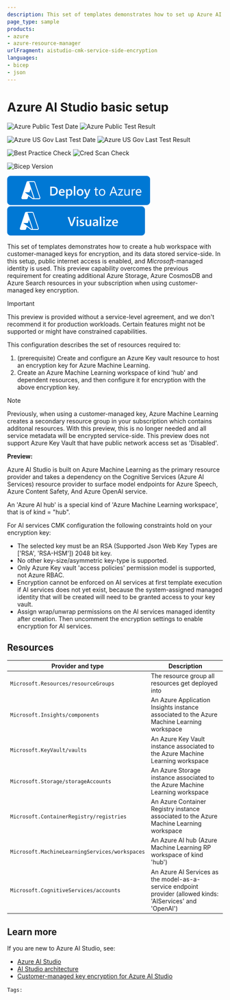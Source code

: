 ```yaml
---
description: This set of templates demonstrates how to set up Azure AI Studio with the basic setup, meaning with public internet access enabled, Microsoft-managed keys for encryption and Microsoft-managed identity configuration for the AI resource.
page_type: sample
products:
- azure
- azure-resource-manager
urlFragment: aistudio-cmk-service-side-encryption
languages:
- bicep
- json
---
```

# Azure AI Studio basic setup

![Azure Public Test Date](https://azurequickstartsservice.blob.core.windows.net/badges/quickstarts/microsoft.machinelearningservices/aistudio-cmk-service-side-encryption/PublicLastTestDate.svg)
![Azure Public Test Result](https://azurequickstartsservice.blob.core.windows.net/badges/quickstarts/microsoft.machinelearningservices/aistudio-cmk-service-side-encryption/PublicDeployment.svg)

![Azure US Gov Last Test Date](https://azurequickstartsservice.blob.core.windows.net/badges/quickstarts/microsoft.machinelearningservices/aistudio-cmk-service-side-encryption/FairfaxLastTestDate.svg)
![Azure US Gov Last Test Result](https://azurequickstartsservice.blob.core.windows.net/badges/quickstarts/microsoft.machinelearningservices/aistudio-cmk-service-side-encryption/FairfaxDeployment.svg)

![Best Practice Check](https://azurequickstartsservice.blob.core.windows.net/badges/quickstarts/microsoft.machinelearningservices/aistudio-cmk-service-side-encryption/BestPracticeResult.svg)
![Cred Scan Check](https://azurequickstartsservice.blob.core.windows.net/badges/quickstarts/microsoft.machinelearningservices/aistudio-cmk-service-side-encryption/CredScanResult.svg)

![Bicep Version](https://azurequickstartsservice.blob.core.windows.net/badges/quickstarts/microsoft.machinelearningservices/aistudio-cmk-service-side-encryption/BicepVersion.svg)

[![Deploy To Azure](https://raw.githubusercontent.com/Azure/azure-quickstart-templates/master/1-CONTRIBUTION-GUIDE/images/deploytoazure.svg?sanitize=true)](https://portal.azure.com/#create/Microsoft.Template/uri/https%3A%2F%2Fraw.githubusercontent.com%2FAzure%2Fazure-quickstart-templates%2Fmaster%2Fquickstarts%2Fmicrosoft.machinelearningservices%2Faistudio-cmk-service-side-encryption%2Fazuredeploy.json)
[![Visualize](https://raw.githubusercontent.com/Azure/azure-quickstart-templates/master/1-CONTRIBUTION-GUIDE/images/visualizebutton.svg?sanitize=true)](http://armviz.io/#/?load=https%3A%2F%2Fraw.githubusercontent.com%2FAzure%2Fazure-quickstart-templates%2Fmaster%2Fquickstarts%2Fmicrosoft.machinelearningservices%2Faistudio-cmk-service-side-encryption%2Fazuredeploy.json)

This set of templates demonstrates how to create a hub workspace with customer-managed keys for encryption, and its data stored service-side. In this setup, public internet access is enabled, and _Microsoft_-managed identity is used. This preview capability overcomes the previous requirement for creating additional Azure Storage, Azure CosmosDB and Azure Search resources in your subscription when using customer-managed key encryption.

> [!IMPORTANT]
> This preview is provided without a service-level agreement, and we don't recommend it for production workloads. 
> Certain features might not be supported or might have constrained capabilities. 

This configuration describes the set of resources required to:

1. (prerequisite) Create and configure an Azure Key vault resource to host an encryption key for Azure Machine Learning.
1. Create an Azure Machine Learning workspace of kind 'hub' and dependent resources, and then configure it for encryption with the above encryption key.

> [!NOTE]
> Previously, when using a customer-managed key, Azure Machine Learning creates a secondary resource group in your 
> subscription which contains additonal resources. With this preview, this is no longer needed and all service metadata
> will be encrypted service-side. This preview does not support Azure Key Vault that have public network access set as 'Disabled'.


**Preview:** 

Azure AI Studio is built on Azure Machine Learning as the primary resource provider and takes a dependency on the Cognitive Services (Azure AI Services) resource provider to surface model endpoints for Azure Speech, Azure Content Safety, And Azure OpenAI service.

An 'Azure AI hub' is a special kind of 'Azure Machine Learning workspace', that is of kind = "hub".

For AI services CMK configuration the following constraints hold on your encryption key:
- The selected key must be an RSA (Supported Json Web Key Types are ['RSA', 'RSA-HSM']) 2048 bit key. 
- No other key-size/asymmetric key-type is supported.
- Only Azure Key vault 'access policies' permission model is supported, not Azure RBAC.
- Encryption cannot be enforced on AI services at first template execution if AI services does not yet exist, because the system-assigned managed identity that will be created will need to be granted access to your key vault.
- Assign wrap/unwrap permissions on the AI services managed identity after creation. Then uncomment the encryption settings to enable encryption for AI services.

## Resources

| Provider and type | Description |
| - | - |
| `Microsoft.Resources/resourceGroups` | The resource group all resources get deployed into |
| `Microsoft.Insights/components` | An Azure Application Insights instance associated to the Azure Machine Learning workspace |
| `Microsoft.KeyVault/vaults` | An Azure Key Vault instance associated to the Azure Machine Learning workspace |
| `Microsoft.Storage/storageAccounts` | An Azure Storage instance associated to the Azure Machine Learning workspace |
| `Microsoft.ContainerRegistry/registries` | An Azure Container Registry instance associated to the Azure Machine Learning workspace |
| `Microsoft.MachineLearningServices/workspaces` | An Azure AI hub (Azure Machine Learning RP workspace of kind 'hub') |
| `Microsoft.CognitiveServices/accounts` | An Azure AI Services as the model-as-a-service endpoint provider (allowed kinds: 'AIServices' and 'OpenAI') |

## Learn more

If you are new to Azure AI Studio, see:

- [Azure AI Studio](https://aka.ms/aistudio/docs)
- [AI Studio architecture](https://learn.microsoft.com/en-us/azure/ai-studio/concepts/architecture)
- [Customer-managed key encryption for Azure AI Studio](https://learn.microsoft.com/en-us/azure/ai-services/encryption/cognitive-services-encryption-keys-portal?context=%2Fazure%2Fai-studio%2Fcontext%2Fcontext)

`Tags: `